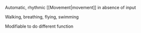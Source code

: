 Automatic, rhythmic [[Movement|movement]] in absence of input

Walking, breathing, flying, swimming

Modifiable to do different function
